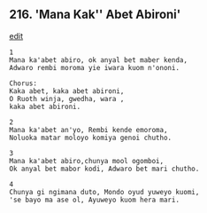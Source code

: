 
## 216.  'Mana Kak'' Abet Abironi'
[edit](https://docs.google.com/document/d/1S8qzRiKpvQgHXNW5KjNJgcmqzJnNIXHC/edit?mode=html)



    1
    Mana ka'abet abiro, ok anyal bet maber kenda,
    Adwaro rembi moroma yie iwara kuom n'ononi.

    Chorus:
    Kaka abet, kaka abet abironi,
    O Ruoth winja, gwedha, wara ,
    kaka abet abironi.

    2
    Mana ka'abet an'yo, Rembi kende emoroma,
    Noluoka matar moloyo komiya genoi chutho.

    3
    Mana ka'abet abiro,chunya mool ogomboi,
    Ok anyal bet mabor kodi, Adwaro bet mari chutho.

    4
    Chunya gi ngimana duto, Mondo oyud yuweyo kuomi,
    'se bayo ma ase ol, Ayuweyo kuom hera mari.

